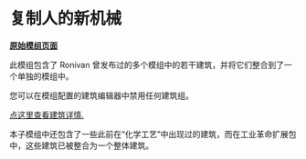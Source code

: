 # 复制人的新机械

[**原始模组页面**](https://steamcommunity.com/sharedfiles/filedetails/?id=2888290233)

此模组包含了 Ronivan 曾发布过的多个模组中的若干建筑，并将它们整合到了一个单独的模组中。

您可以在模组配置的建筑编辑器中禁用任何建筑组。

[点这里查看建筑详情.](./Buildings)

本子模组中还包含了一些此前在“化学工艺”中出现过的建筑，而在工业革命扩展包中，这些建筑已被整合为一个整体建筑。